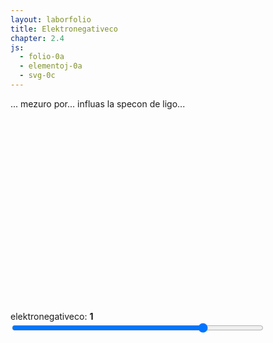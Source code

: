 ```yaml
---
layout: laborfolio
title: Elektronegativeco
chapter: 2.4
js:
  - folio-0a
  - elementoj-0a
  - svg-0c
---
```


... mezuro por... influas la specon de ligo...

<script>

  function erekt(elm) {
    const g = SVG.grupo(`ps_${elm.simbolo}`);

    // apartaj koordinatoj por aktinidoj/lantanidoj
    let gr = elm.grupo, pd = elm.periodo;
    if (elm.grupo < 0) {
      gr = -elm.grupo;
      pd += 3;
    }
    SVG.atributoj(g,{
      transform: `translate(${10*gr} ${10*pd})`
    })
    const r = SVG.rektangulo(0,0,10,10);

    // elementsimbolo
    const sm = SVG.teksto(elm.simbolo,5,5);
    SVG.atributoj(sm,{
      class: "smb"
    });

    // elementnumero
    const nr = SVG.teksto(elm.nro,1,1);
    SVG.atributoj(nr,{
      class: "nro"
    });

    // elektronegativeco
    const en = SVG.teksto(isNaN(elm.eneg)? '?':elm.eneg,1,9);
    SVG.atributoj(en,{
      class: "eneg"
    });

    g.append(r,nr,en,sm);
    return g;
  }

  function p_nro(p) {
    let y = 0;
    if (p == 2 || p>12 && p<18) y++;
    if (p>=3 && p<=12) y+=3;
    const nro = SVG.teksto(p,10*p+5,10*y+5);
    SVG.atributoj(nro, {
      class: "etikedo"
    });
    return nro;
  }

  function g_nro(g) {
    const gr = ["0","I","II","III","IV","V","VI","VII"][g];
    const nro = SVG.teksto(gr,5,10*g+5);
    SVG.atributoj(nro, {
      class: "etikedo"
    });
    return nro;
  }

  lanĉe (() => {
    const ps = ĝi("#periodsistemo");

    for (let p=1; p<=18; p++) {
      ps.append(p_nro(p));
    }
    for (let g=1; g<=7; g++) {
      ps.append(g_nro(g));
    }

    for (let e=1; e<=118; e++) {
      const elm = Elemento.nro(e);
      console.log(elm);
      ps.append(erekt(elm));
    }
  });
</script>

<style>
  rect {
    fill: none;
    stroke: black;
    stroke-width: .5;
  }

  text {
      font-family: helvetica, sans-serif;
      /*
      stroke: black;
      stroke-width: 0.2px;
      */
  }

  text.etikedo {
      font-size: 4px;
      text-anchor: middle;
      dominant-baseline: central;
  }

  text.smb {
      font-size: 5px;
      font-weight: bold;
      text-anchor: middle;
      dominant-baseline: central;
  }

  text.nro {
    font-size: 2.4px;
    font-weight: bold;
    dominant-baseline: hanging;
  }

  text.eneg {
    font-size: 2.4px;
    dominant-baseline: text-bottom;
  }
</style>
<svg id="periodsistemo"
    version="1.1" 
    xmlns="http://www.w3.org/2000/svg" 
    xmlns:xlink="http://www.w3.org/1999/xlink" width="820" height="480" viewBox="-10 -10 210 120">
</svg>

<script>
    function aktualigo_info() {
        const nro = ĝi('#eneg_val').value;
        ĝi('#eneg_info').textContent = nro;
    }

    function aktualigo() {
        const nro = ĝi('#eneg_val').value;
        //console.log(nro);
    }
</script>

<!-- 
-9..0: ciuj e-neg, kiuj rondigite donas la entjeran valoron
0.7 .. 4 pasoj je dekono, nur ekzaktaj valoroj kalkuliĝu

-->

<label for="eneg_info">elektronegativeco:</label> <b><span id="eneg_info">1</span></b><br>
<input type="range" id="eneg_val" style="width: 50em; max-width: 80%" step="0.1" value="1.0" min="-9.0" max="4.0"  onchange="aktualigo()" oninput="aktualigo_info()">
